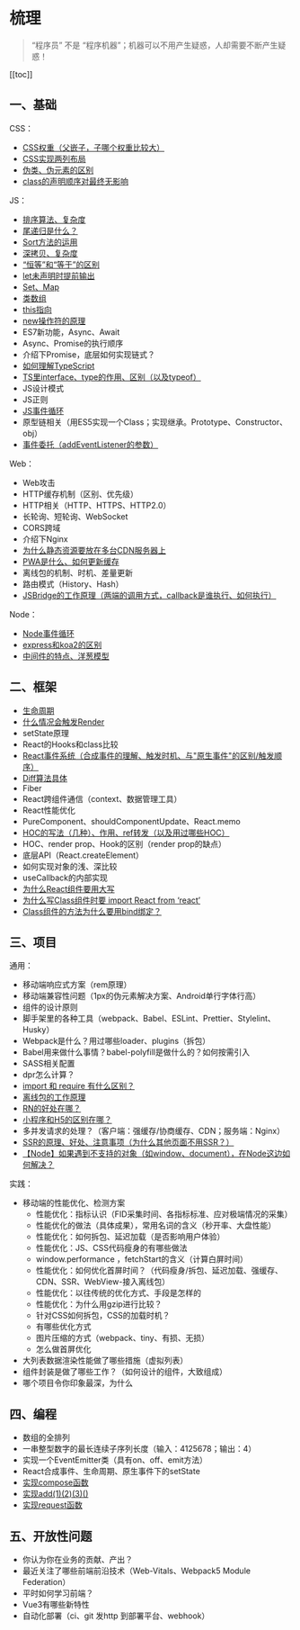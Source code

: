 # 梳理
> “程序员” 不是 “程序机器”；机器可以不用产生疑惑，人却需要不断产生疑惑！

[[toc]]

## 一、基础
CSS：
 - [CSS权重（父嵌子，子哪个权重比较大）](/skill/css/other/#css%E9%80%89%E6%8B%A9%E5%99%A8%E6%9D%83%E9%87%8D)
 - [CSS实现两列布局](/skill/css/layout/#%E5%B8%B8%E8%A7%81%E5%B8%83%E5%B1%80%E6%96%B9%E6%A1%88)
 - [伪类、伪元素的区别](/skill/css/other/#%E4%BC%AA%E7%B1%BB%E3%80%81%E4%BC%AA%E5%85%83%E7%B4%A0)
 - [class的声明顺序对最终无影响](/skill/css/other/#class的声明顺序对最终无影响)

JS：
 - [排序算法、复杂度](/skill/algorithm/sort/)
 - [尾递归是什么？](/skill/js/other/#%E5%B0%BE%E9%80%92%E5%BD%92)
 - [Sort方法的运用](/skill/js/sort/#%E5%90%84%E6%B5%8F%E8%A7%88%E5%99%A8%E7%9A%84%E7%AE%97%E6%B3%95%E5%AE%9E%E7%8E%B0)
 - [深拷贝、复杂度](/skill/js/other/#%E6%B7%B1%E6%8B%B7%E8%B4%9D)
 - [“恒等”和“等于”的区别](/skill/js/other/#%E5%92%8C-%E7%9A%84%E5%8C%BA%E5%88%AB)
 - [let未声明时提前输出](/skill/js/other/#var、let、const)
 - [Set、Map](/skill/js/other/#es6%E6%96%B0%E6%95%B0%E6%8D%AE%E7%BB%93%E6%9E%84set%E3%80%81map)
 - [类数组](/skill/js/other/#%E7%B1%BB%E6%95%B0%E7%BB%84%E5%AF%B9%E8%B1%A1%E3%80%81%E5%8F%AF%E9%81%8D%E5%8E%86%E5%AF%B9%E8%B1%A1)
 - [this指向](/skill/js/other/#this%E7%9A%84%E6%8C%87%E5%90%91)
 - [new操作符的原理](/skill/js/other/#new操作符经历了哪些步骤)
 - ES7新功能，Async、Await
 - Async、Promise的执行顺序
 - 介绍下Promise，底层如何实现链式？
 - [如何理解TypeScript](/skill/js/typescript/#%E5%A6%82%E4%BD%95%E7%90%86%E8%A7%A3typescript)
 - [TS里interface、type的作用、区别（以及typeof）](/skill/js/typescript/#type%E4%B8%8Einterface)
 - JS设计模式
 - JS正则
 - [JS事件循环](/skill/js/event-loop/#%E4%BA%8B%E4%BB%B6%E5%BE%AA%E7%8E%AF-eventloop)
 - 原型链相关（用ES5实现一个Class；实现继承。Prototype、Constructor、obj）
 - [事件委托（addEventListener的参数）](/skill/js/other/#%E4%BA%8B%E4%BB%B6%E5%A7%94%E6%89%98)

Web：
 - Web攻击
 - HTTP缓存机制（区别、优先级）
 - HTTP相关（HTTP、HTTPS、HTTP2.0）
 - 长轮询、短轮询、WebSocket
 - CORS跨域
 - 介绍下Nginx
 - [为什么静态资源要放在多台CDN服务器上](/skill/web/cdn/#%E4%B8%BA%E4%BB%80%E4%B9%88%E8%B5%84%E6%BA%90%E8%A6%81%E7%94%A8%E5%A4%9A%E4%B8%AAcdn%E6%9C%8D%E5%8A%A1%E5%99%A8)
 - [PWA是什么、如何更新缓存](/skill/web/pwa/#service-worker)
 - 离线包的机制、时机、差量更新
 - 路由模式（History、Hash）
 - [JSBridge的工作原理（两端的调用方式，callback是谁执行、如何执行）](/skill/web/jsbridge)

Node：
 - [Node事件循环](/skill/js/event-loop/#node%E4%BA%8B%E4%BB%B6%E5%BE%AA%E7%8E%AF)
 - [express和koa2的区别](/skill/nodejs/koa/#koa2%E7%9A%84%E4%BC%98%E7%82%B9)
 - [中间件的特点、洋葱模型](/skill/nodejs/koa/#koa2%E7%9A%84%E4%B8%AD%E9%97%B4%E4%BB%B6)

## 二、框架
 - [生命周期](/skill/react/life-cycle)
 - [什么情况会触发Render](/skill/react/basic/#触发render的方式)
 - setState原理
 - React的Hooks和class比较
 - [React事件系统（合成事件的理解、触发时机、与"原生事件"的区别/触发顺序）](/skill/react/events)
 - [Diff算法具体](/skill/web/diff)
 - Fiber
 - React跨组件通信（context、数据管理工具）
 - React性能优化
 - PureComponent、shouldComponentUpdate、React.memo
 - [HOC的写法（几种）、作用、ref转发（以及用过哪些HOC）](/skill/react/react-composition)
 - HOC、render prop、Hook的区别（render prop的缺点）
 - 底层API（React.createElement）
 - 如何实现对象的浅、深比较
 - useCallback的内部实现
 - [为什么React组件要用大写](/skill/react/basic/#react-createelement)
 - [为什么写Class组件时要 import React from ‘react’](/skill/react/basic/#react-createelement)
 - [Class组件的方法为什么要用bind绑定？](/skill/react/basic/#为什么react组件的方法需要bind)

## 三、项目
通用：
 - 移动端响应式方案（rem原理）
 - 移动端兼容性问题（1px的伪元素解决方案、Android单行字体行高）
 - 组件的设计原则
 - 脚手架里的各种工具（webpack、Babel、ESLint、Prettier、Stylelint、Husky）
 - Webpack是什么？用过哪些loader、plugins（拆包）
 - Babel用来做什么事情？babel-polyfill是做什么的？如何按需引入
 - SASS相关配置
 - dpr怎么计算？
 - [import 和 require 有什么区别？](/skill/js/modular/#commonjs%E5%92%8Ces6-module%E7%9A%84%E5%8C%BA%E5%88%AB)
 - [离线包的工作原理](/skill/web/h5-webcache/)
 - [RN的好处在哪？](/business/practice/rn/#rn的优点)
 - [小程序和H5的区别在哪？](/skill/web/mini-program)
 - 多并发请求的处理？（客户端：强缓存/协商缓存、CDN；服务端：Nginx）
 - [SSR的原理、好处、注意事项（为什么其他页面不用SSR？）](/skill/react/react-ssr)
 - [【Node】如果遇到不支持的对象（如window、document），在Node这边如何解决？](/skill/react/react-ssr/#node无法访问window对象)

实践：
 - 移动端的性能优化、检测方案
    - 性能优化：指标认识（FID采集时间、各指标标准、应对极端情况的采集）
    - 性能优化的做法（具体成果），常用名词的含义（秒开率、大盘性能）
    - 性能优化：如何拆包、延迟加载（是否影响用户体验）
    - 性能优化：JS、CSS代码瘦身的有哪些做法
    - window.performance ，fetchStart的含义（计算白屏时间）
    - 性能优化：如何优化首屏时间？（代码瘦身/拆包、延迟加载、强缓存、CDN、SSR、WebView-接入离线包）
    - 性能优化：以往传统的优化方式、手段是怎样的
    - 性能优化：为什么用gzip进行比较？
    - 针对CSS如何拆包，CSS的加载时机？
    - 有哪些优化方式
    - 图片压缩的方式（webpack、tiny、有损、无损）
    - 怎么做首屏优化
 - 大列表数据渲染性能做了哪些措施（虚拟列表）
 - 组件封装是做了哪些工作？（如何设计的组件，大致组成）
 - 哪个项目令你印象最深，为什么


## 四、编程
 - 数组的全排列
 - 一串整型数字的最长连续子序列长度（输入：4125678；输出：4）
 - 实现一个EventEmitter类（具有on、off、emit方法）
 - React合成事件、生命周期、原生事件下的setState
 - [实现compose函数](/skill/algorithm/compose/)
 - [实现add(1)(2)(3)()](/skill/algorithm/add-valueof)
 - [实现request函数](/skill/algorithm/request/)


## 五、开放性问题
 - 你认为你在业务的贡献、产出？
 - 最近关注了哪些前端前沿技术（Web-Vitals、Webpack5 Module Federation）
 - 平时如何学习前端？
 - Vue3有哪些新特性
 - 自动化部署（ci、git 发http 到部署平台、webhook）


